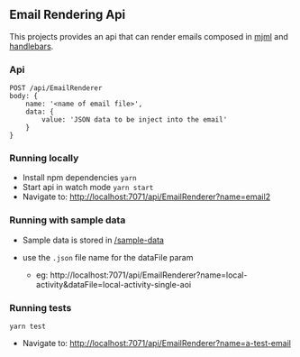 ## Email Rendering Api

This projects provides an api that can render emails composed in [mjml](https://mjml.io/documentation/) and [handlebars](https://handlebarsjs.com/).

### Api

```
POST /api/EmailRenderer
body: {
    name: '<name of email file>',
    data: {
        value: 'JSON data to be inject into the email'
    }
}

```

### Running locally

- Install npm dependencies `yarn`
- Start api in watch mode `yarn start`
- Navigate to: [http://localhost:7071/api/EmailRenderer?name=email2](http://localhost:7071/api/EmailRenderer?name=email2)

### Running with sample data

- Sample data is stored in [/sample-data](/sample-data)
- use the `.json` file name for the dataFile param

  - eg: http://localhost:7071/api/EmailRenderer?name=local-activity&dataFile=local-activity-single-aoi

### Running tests

`yarn test`

- Navigate to: [http://localhost:7071/api/EmailRenderer?name=a-test-email](http://localhost:7071/api/EmailRenderer?name=a-test-email)
